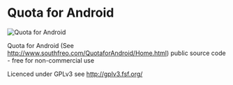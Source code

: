# Quota for Android


![Quota for Android](http://www.southfreo.com/QuotaforAndroid/Home_files/BannerLogo.jpg "Quota for Android")


Quota for Android (See http://www.southfreo.com/QuotaforAndroid/Home.html) public source code - free for non-commercial use


Licenced under GPLv3 see http://gplv3.fsf.org/
